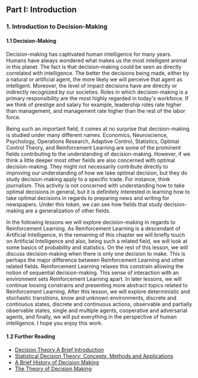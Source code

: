## Part I: Introduction

### 1. Introduction to Decision-Making

#### 1.1 Decision-Making

Decision-making has captivated human intelligence for many years. Humans have always
wondered what makes us the most intelligent animal in this planet. The fact is that
decision-making could be seen as directly correlated with intelligence. The better
the decisions being made, either by a natural or artificial agent, the more likely we
will perceive that agent as intelligent. Moreover, the level of impact decisions have
are directly or indirectly recognized by our societies. Roles in which decision-making
is a primary responsibility are the most highly regarded in today's workforce. If we
think of prestige and salary for example, leadership roles rate higher than management,
and management rate higher than the rest of the labor force.

Being such an important field, it comes at no surprise that decision-making is studied
under many different names. Economics, Neuroscience, Psychology, Operations Research, Adaptive
Control, Statistics, Optimal Control Theory, and Reinforcement Learning are some of the prominent
fields contributing to the understanding of decision-making. However, if we think a little
deeper most other fields are also concerned with optimal decision-making. They might not
necessarily contribute directly to improving our understanding of how we take optimal
decision, but they do study decision-making apply to a specific trade. For instance,
think journalism. This activity is not concerned with understanding how to take optimal
decisions in general, but it is  definitely interested in learning how to take optimal
decisions in regards to preparing news and writing for newspapers. Under this token, we
can see how fields that study decision-making are a generalization of other fields.

In the following lessons we will explore decision-making in regards to Reinforcement
Learning. As Reinforcement Learning is a descendant of Artificial Intelligence, in the remaining
of this chapter we will briefly touch on Artificial Intelligence and also, being such a related
field, we will look at some basics of probability and statistics. On the rest of this lesson, we
will discuss decision-making when there is only one decision to make. This is perhaps the major
difference between Reinforcement Learning and other related fields. Reinforcement Learning
relaxes this constrain allowing the notion of sequential decision-making.
This sense of interaction with an environment sets Reinforcement Learning apart. In later lessons,
we will continue loosing constrains and presenting more abstract topics related to Reinforcement
Learning. After this lesson, we will explore deterministic and stochastic transitions, know
and unknown environments, discrete and continuous states, discrete and continuous actions,
observable and partially observable states, single and multiple agents, cooperative and
adversarial agents, and finally, we will put everything in the perspective of human
intelligence. I hope you enjoy this work.

#### 1.2 Further Reading

  * [Decision Theory A Brief Introduction](http://people.kth.se/~soh/decisiontheory.pdf)
  * [Statistical Decision Theory: Concepts, Methods and Applications](http://probability.ca/jeff/ftpdir/anjali0.pdf)
  * [A Brief History of Decision Making](https://hbr.org/2006/01/a-brief-history-of-decision-making)
  * [The Theory of Decision Making](http://worthylab.tamu.edu/courses_files/01_edwards_1954.pdf)
